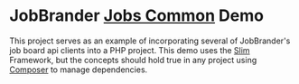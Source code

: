 # JobBrander [Jobs Common](https://github.com/JobBrander/jobs-common) Demo

This project serves as an example of incorporating several of 
JobBrander's job board api clients into a PHP project. This
demo uses the [Slim](http://www.slimframework.com/) Framework, 
but the concepts should hold true in any project using 
[Composer](https://getcomposer.org/) to manage dependencies.
